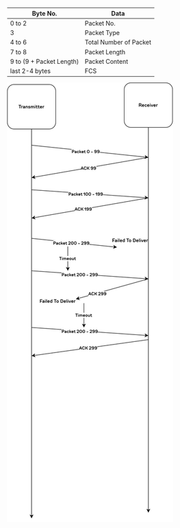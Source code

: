 |Byte No.|Data|
|--------|----|
|0 to 2|Packet No.|
|3|Packet Type|
|4 to 6|Total Number of Packet|
|7 to 8|Packet Length|
|9 to (9 + Packet Length)|Packet Content|
|last 2-4 bytes|FCS|

![Protocol Diagram](RepeaterCommunication.svg)